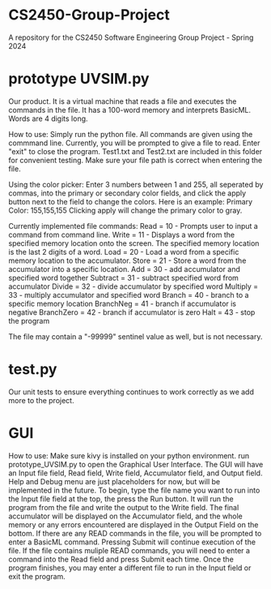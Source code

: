 # CS2450-Group-Project
A repository for the CS2450 Software Engineering Group Project - Spring 2024

# prototype UVSIM.py
Our product. It is a virtual machine that reads a file and executes the commands in the file. It has a 100-word memory and interprets BasicML. Words are 4 digits long.

How to use: 
Simply run the python file. All commands are given using the commmand line. Currently, you will be prompted to give a file to read. Enter "exit" to close the program. Test1.txt and Test2.txt are included in this folder for convenient testing. Make sure your file path is correct when entering the file. 

Using the color picker: 
Enter 3 numbers between 1 and 255, all seperated by commas, into the primary or secondary color fields, and click the apply button next to the field to change the colors.
Here is an example: 
Primary Color: 155,155,155
Clicking apply will change the primary color to gray.

Currently implemented file commands:
Read = 10 - Prompts user to input a command from command line.
Write = 11 - Displays a word from the specified memory location onto the screen. The specified memory location is the last 2 digits of a word.
Load = 20 - Load a word from a specific memory location to the accumulator.
Store = 21 - Store a word from the accumulator into a specific location. 
Add = 30 - add accumulator and specified word together
Subtract = 31 - subtract specified word from accumulator
Divide = 32 - divide accumulator by specified word
Multiply = 33 - multiply accumulator and specified word
Branch = 40 - branch to a specific memory location
BranchNeg = 41 - branch if accumulator is negative
BranchZero = 42 - branch if accumulator is zero
Halt = 43 - stop the program

The file may contain a "-99999" sentinel value as well, but is not necessary. 

# test.py
Our unit tests to ensure everything continues to work correctly as we add more to the project.

# GUI
How to use: 
Make sure kivy is installed on your python environment. 
run prototype_UVSIM.py to open the Graphical User Interface.
The GUI will have an Input file field, Read field, Write field, Accumulator field, and Output field. Help and Debug menu are just placeholders for now, but will be implemented in the future. 
To begin, type the file name you want to run into the Input file field at the top, the press the Run button. It will run the program from the file and write the output to the Write field. The final accumulator will be displayed on the Accumulator field, and the whole memory or any errors encountered are displayed in the Output Field on the bottom. 
If there are any READ commands in the file, you will be prompted to enter a BasicML command. Pressing Submit will continue execution of the file. 
If the file contains muliple READ commands, you will need to enter a command into the Read field and press Submit each time. 
Once the program finishes, you may enter a different file to run in the Input field or exit the program.
